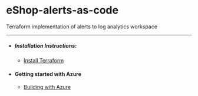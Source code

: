 # eShop-alerts-as-code
Terraform implementation of alerts to log analytics workspace

---

- ##### Installation Instructions:

  - [Install Terraform](https://learn.hashicorp.com/tutorials/terraform/install-cli?in=terraform/azure-get-started)

- #### Getting started with Azure

  - [Building with Azure](https://learn.hashicorp.com/tutorials/terraform/azure-build?in=terraform/azure-get-started)

